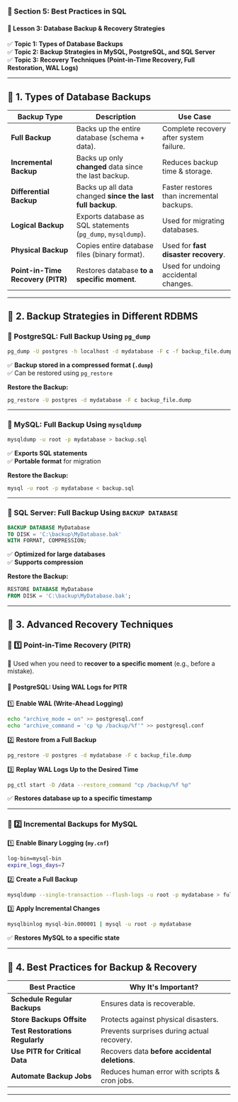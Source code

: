 ### **📌 Section 5: Best Practices in SQL**  
#### **🔹 Lesson 3: Database Backup & Recovery Strategies**  
✅ **Topic 1: Types of Database Backups**  
✅ **Topic 2: Backup Strategies in MySQL, PostgreSQL, and SQL Server**  
✅ **Topic 3: Recovery Techniques (Point-in-Time Recovery, Full Restoration, WAL Logs)**  

---

## **🔹 1. Types of Database Backups**  

| **Backup Type** | **Description** | **Use Case** |
|---------------|---------------|------------|
| **Full Backup** | Backs up the entire database (schema + data). | Complete recovery after system failure. |
| **Incremental Backup** | Backs up only **changed** data since the last backup. | Reduces backup time & storage. |
| **Differential Backup** | Backs up all data changed **since the last full backup**. | Faster restores than incremental backups. |
| **Logical Backup** | Exports database as SQL statements (`pg_dump`, `mysqldump`). | Used for migrating databases. |
| **Physical Backup** | Copies entire database files (binary format). | Used for **fast disaster recovery**. |
| **Point-in-Time Recovery (PITR)** | Restores database **to a specific moment**. | Used for undoing accidental changes. |

---

## **🔹 2. Backup Strategies in Different RDBMS**
### **📍 PostgreSQL: Full Backup Using `pg_dump`**
```sh
pg_dump -U postgres -h localhost -d mydatabase -F c -f backup_file.dump
```
✅ **Backup stored in a compressed format (`.dump`)**  
✅ Can be restored using `pg_restore`  

**Restore the Backup:**
```sh
pg_restore -U postgres -d mydatabase -F c backup_file.dump
```
---

### **📍 MySQL: Full Backup Using `mysqldump`**
```sh
mysqldump -u root -p mydatabase > backup.sql
```
✅ **Exports SQL statements**  
✅ **Portable format** for migration  

**Restore the Backup:**
```sh
mysql -u root -p mydatabase < backup.sql
```
---

### **📍 SQL Server: Full Backup Using `BACKUP DATABASE`**
```sql
BACKUP DATABASE MyDatabase
TO DISK = 'C:\backup\MyDatabase.bak'
WITH FORMAT, COMPRESSION;
```
✅ **Optimized for large databases**  
✅ **Supports compression**  

**Restore the Backup:**
```sql
RESTORE DATABASE MyDatabase 
FROM DISK = 'C:\backup\MyDatabase.bak';
```

---

## **🔹 3. Advanced Recovery Techniques**
### **📍 1️⃣ Point-in-Time Recovery (PITR)**
🔹 Used when you need to **recover to a specific moment** (e.g., before a mistake).  

#### **🔹 PostgreSQL: Using WAL Logs for PITR**
1️⃣ **Enable WAL (Write-Ahead Logging)**
```sh
echo "archive_mode = on" >> postgresql.conf
echo "archive_command = 'cp %p /backup/%f'" >> postgresql.conf
```
2️⃣ **Restore from a Full Backup**
```sh
pg_restore -U postgres -d mydatabase -F c backup_file.dump
```
3️⃣ **Replay WAL Logs Up to the Desired Time**
```sh
pg_ctl start -D /data --restore_command "cp /backup/%f %p"
```
✅ **Restores database up to a specific timestamp**  

---

### **📍 2️⃣ Incremental Backups for MySQL**
1️⃣ **Enable Binary Logging (`my.cnf`)**
```sh
log-bin=mysql-bin
expire_logs_days=7
```
2️⃣ **Create a Full Backup**
```sh
mysqldump --single-transaction --flush-logs -u root -p mydatabase > full_backup.sql
```
3️⃣ **Apply Incremental Changes**
```sh
mysqlbinlog mysql-bin.000001 | mysql -u root -p mydatabase
```
✅ **Restores MySQL to a specific state**  

---

## **🔹 4. Best Practices for Backup & Recovery**
| **Best Practice** | **Why It's Important?** |
|------------------|------------------------|
| **Schedule Regular Backups** | Ensures data is recoverable. |
| **Store Backups Offsite** | Protects against physical disasters. |
| **Test Restorations Regularly** | Prevents surprises during actual recovery. |
| **Use PITR for Critical Data** | Recovers data **before accidental deletions**. |
| **Automate Backup Jobs** | Reduces human error with scripts & cron jobs. |

---
